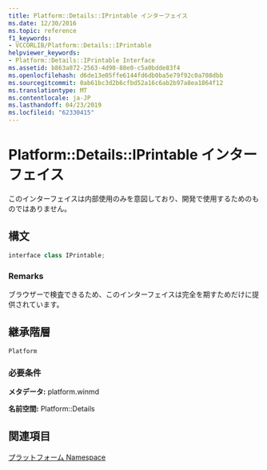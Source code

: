 ```yaml
---
title: Platform::Details::IPrintable インターフェイス
ms.date: 12/30/2016
ms.topic: reference
f1_keywords:
- VCCORLIB/Platform::Details::IPrintable
helpviewer_keywords:
- Platform::Details::IPrintable Interface
ms.assetid: b863a872-2563-4d90-88e0-c5a0bdde83f4
ms.openlocfilehash: d6de13e05ffe6144fd6db0ba5e79f92c0a708dbb
ms.sourcegitcommit: 0ab61bc3d2b6cfbd52a16c6ab2b97a8ea1864f12
ms.translationtype: MT
ms.contentlocale: ja-JP
ms.lasthandoff: 04/23/2019
ms.locfileid: "62330415"
---
```

# <a name="platformdetailsiprintable-interface"></a>Platform::Details::IPrintable インターフェイス

このインターフェイスは内部使用のみを意図しており、開発で使用するためのものではありません。

## <a name="syntax"></a>構文

```cpp
interface class IPrintable;
```

### <a name="remarks"></a>Remarks

ブラウザーで検査できるため、このインターフェイスは完全を期すためだけに提供されています。

## <a name="inheritance-hierarchy"></a>継承階層

`Platform`

### <a name="requirements"></a>必要条件

**メタデータ:** platform.winmd

**名前空間:** Platform::Details

## <a name="see-also"></a>関連項目

[プラットフォーム Namespace](platform-namespace-c-cx.md)
